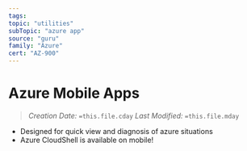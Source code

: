 ```yaml
---
tags:
topic: "utilities"
subTopic: "azure app"
source: "guru"
family: "Azure"
cert: "AZ-900"
---
```

# Azure Mobile Apps
> *Creation Date:* `=this.file.cday`
> *Last Modified:* `=this.file.mday`

- Designed for quick view and diagnosis of azure situations
- Azure CloudShell is available on mobile!